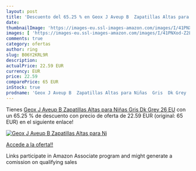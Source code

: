 ```yaml
---
layout: post
title: 'Descuento del 65.25 % en Geox J Aveup B  Zapatillas Altas para Ni'
date: 
thumbnailImage: 'https://images-eu.ssl-images-amazon.com/images/I/41PNXod-Z2L._SL200_.jpg'
images: [ 'https://images-eu.ssl-images-amazon.com/images/I/41PNXod-Z2L._SL200_.jpg' ]
comments: true
category: ofertas
author: ring
slug: B06Y2KRL9R
description:
actualPrice: 22.59 EUR
currency: EUR
price: 22.59
comparePrice: 65 EUR
inStock: true
prodname: 'Geox J Aveup B  Zapatillas Altas para Niñas  Gris  Dk Grey   26 EU'
---
```


Tienes [Geox J Aveup B  Zapatillas Altas para Niñas  Gris  Dk Grey   26 EU](https://www.amazon.es/dp/B06Y2KRL9R/?tag=tolees-21) con un 65.25 % de descuento con precio de oferta de 22.59 EUR (original: 65 EUR) en el siguiente enlace!

[![Geox J Aveup B  Zapatillas Altas para Ni](https://images-eu.ssl-images-amazon.com/images/I/41PNXod-Z2L._SL200_.jpg)](https://www.amazon.es/dp/B06Y2KRL9R/?tag=tolees-21)

[Accede a la oferta!!](https://www.amazon.es/dp/B06Y2KRL9R/?tag=tolees-21)

Links participate in Amazon Associate program and might generate a comission on qualifying sales


